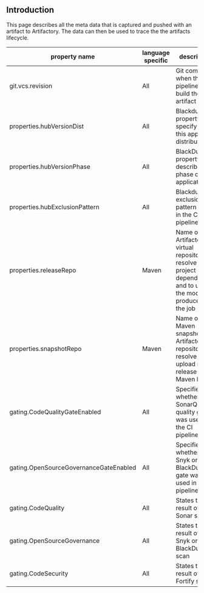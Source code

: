 ## Introduction
This page describes all the meta data that is captured and pushed with an artifact to Artifactory. The data can then be used to trace the the artifacts lifecycle.

| property name | language specific | description | 
| ------------- | ------------- | ------------- | 
| git.vcs.revision | All | Git commit Id when the CI pipeline ran to build the artifact        | 
| properties.hubVersionDist |      All     | Blackduck property to specify how this app is distributed.       | 
| properties.hubVersionPhase |     All     | BlackDuck property to describe the phase of the application     | 
| properties.hubExclusionPattern | All | Blackduck file exclusion pattern used in the CI pipeline      |  
| properties.releaseRepo | Maven | Name of the Artifactory virtual repository to resolve the project dependencies and to upload the modules produced by the job     |
| properties.snapshotRepo | Maven | Name of the Maven snapshot Artifactory repository to resolve and upload non-release Maven builds     |  
| gating.CodeQualityGateEnabled | All |  Specifies whether the SonarQube quality gate was used in the CI pipeline     |  
| gating.OpenSourceGovernanceGateEnabled | All | Specifies whether the Snyk or BlackDuck gate was used in the CI pipeline     |  
| gating.CodeQuality | All | States the result of the Sonar scan     |  
| gating.OpenSourceGovernance | All | States the result of the Snyk or BlackDuck scan     |  
| gating.CodeSecurity | All | States the result of the Fortify scan     |  